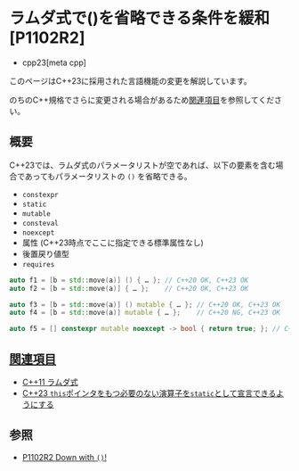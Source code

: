 # ラムダ式で()を省略できる条件を緩和 [P1102R2]
* cpp23[meta cpp]

<!-- start lang caution -->

このページはC++23に採用された言語機能の変更を解説しています。

のちのC++規格でさらに変更される場合があるため[関連項目](#relative_page)を参照してください。

<!-- last lang caution -->

## 概要
C++23では、ラムダ式のパラメータリストが空であれば、以下の要素を含む場合であってもパラメータリストの `()` を省略できる。

- `constexpr`
- `static`
- `mutable`
- `consteval`
- `noexcept`
- 属性 (C++23時点でここに指定できる標準属性なし)
- 後置戻り値型
- `requires`

```cpp
auto f1 = [b = std::move(a)] () { … }; // C++20 OK, C++23 OK
auto f2 = [b = std::move(a)] { … };    // C++20 OK, C++23 OK

auto f3 = [b = std::move(a)] () mutable { … }; // C++20 OK, C++23 OK
auto f4 = [b = std::move(a)] mutable { … };    // C++20 NG, C++23 OK

auto f5 = [] constexpr mutable noexcept -> bool { return true; }; // C++23 OK
```


## <a id="relative-page" href="#relative-page">関連項目</a>
- [C++11 ラムダ式](/lang/cpp11/lambda_expressions.md)
- [C++23 `this`ポインタをもつ必要のない演算子を`static`として宣言できるようにする](/lang/cpp23/static_operator.md)


## 参照
- [P1102R2 Down with `()`!](https://www.open-std.org/jtc1/sc22/wg21/docs/papers/2020/p1102r2.html)